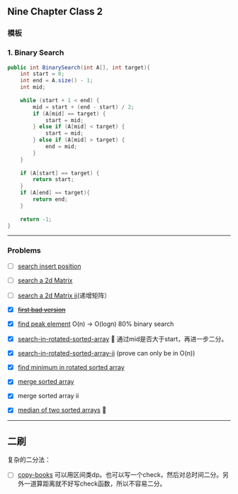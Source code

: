 ## Nine Chapter Class 2  
### 模板
### 1. Binary Search
```java
public int BinarySearch(int A[], int target){
	int start = 0;
	int end = A.size() - 1;
	int mid;
	
	while (start + 1 < end) {
		mid = start + (end - start) / 2;
		if (A[mid] == target) {
			start = mid;
		} else if (A[mid] < target) {
			start = mid;
		} else if (A[mid] > target) {
			end = mid;
		}
	}
	
	if (A[start] == target) {
		return start;
	}
	if (A[end] == target){
		return end;
	}
	
	return -1;
}
```

---
### Problems
- [ ] [search insert position](https://leetcode.com/problems/search-insert-position/)
- [ ] [search a 2d Matrix](https://www.leetcode.com/problems/search-a-2d-matrix/)
- [ ] [search a 2d Matrix ii](https://www.leetcode.com/problems/search-a-2d-matrix-ii/description)(递增矩阵） 
- [x] ~~[first bad version](https://www.leetcode.com/problems/first-bad-version/)~~
- [x] [find peak element](https://www.lintcode.com/problem/find-peak-element/) O(n) -> O(logn)  80% binary search


- [x] [search-in-rotated-sorted-array](https://www.lintcode.com/problem/search-in-rotated-sorted-array/description) :memo: 通过mid是否大于start，再进一步二分。
- [x] [search-in-rotated-sorted-array-ii](https://www.lintcode.com/problem/search-in-rotated-sorted-array-ii/description) (prove can only be in O(n))
- [x] [find minimum in rotated sorted array](https://www.lintcode.com/problem/find-minimum-in-rotated-sorted-array/description)
- [x] [merge sorted array](https://www.lintcode.com/problem/merge-sorted-array/description)
- [x] merge sorted array ii
- [x] [median of two sorted arrays](https://www.lintcode.com/problem/median-of-two-sorted-arrays/) :memo:
---


## 二刷
复杂的二分法：

- [ ] [copy-books](https://www.lintcode.com/problem/copy-books/description) 可以用区间类dp。也可以写一个check，然后对总时间二分。另外一道算距离就不好写check函数，所以不容易二分。